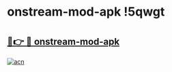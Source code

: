 # onstream-mod-apk !5qwgt

# <h2><a href="https://lmns55.esa.edu.pl?title=onstream-mod-apk&ref=5qwgt">🔗👉 🔴 onstream-mod-apk</a></h2>

[![acn](https://github.com/user-attachments/assets/0f9c940e-d8b0-45ae-aac7-cd30a18b3e1c)](https://lmns55.esa.edu.pl?title=onstream-mod-apk&ref=5qwgt)

